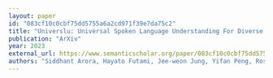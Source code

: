 ```yaml
---
layout: paper
id: "083cf10c0cbf75dd5755a6a2cd971f39e7da75c2"
title: "Universlu: Universal Spoken Language Understanding For Diverse Classification And Sequence Generation Tasks With A Single Network"
publication: "ArXiv"
year: 2023
external_url: https://www.semanticscholar.org/paper/083cf10c0cbf75dd5755a6a2cd971f39e7da75c2
authors: "Siddhant Arora, Hayato Futami, Jee-weon Jung, Yifan Peng, Roshan S. Sharma, Yosuke Kashiwagi, E. Tsunoo, Shinji Watanabe"
---
```

